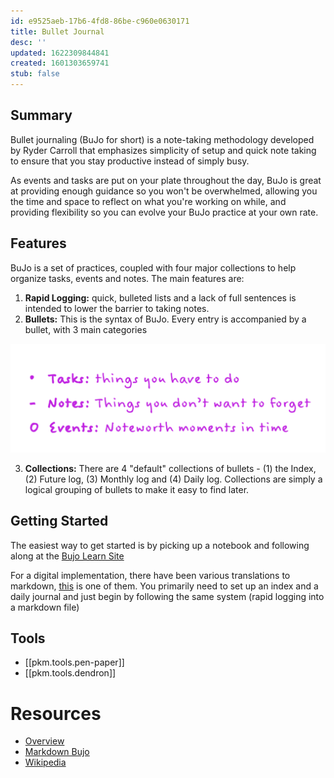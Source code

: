 ```yaml
---
id: e9525aeb-17b6-4fd8-86be-c960e0630171
title: Bullet Journal
desc: ''
updated: 1622309844841
created: 1601303659741
stub: false
---
```

## Summary

Bullet journaling (BuJo for short) is a note-taking methodology developed by Ryder Carroll that emphasizes simplicity of setup and quick note taking to ensure that you stay productive instead of simply busy.

As events and tasks are put on your plate throughout the day, BuJo is great at providing enough guidance so you won't be overwhelmed, allowing you the time and space to reflect on what you're working on while, and providing flexibility so you can evolve your BuJo practice at your own rate.

## Features

BuJo is a set of practices, coupled with four major collections to help organize tasks, events and notes. The main features are:

1. **Rapid Logging:** quick, bulleted lists and a lack of full sentences is intended to lower the barrier to taking notes.
2. **Bullets:** This is the syntax of BuJo. Every entry is accompanied by a bullet, with 3 main categories

![](/assets/images/2021-05-29-22-56-54.png)

3. **Collections:** There are 4 "default" collections of bullets - (1) the Index, (2) Future log, (3) Monthly log and (4) Daily log.
   Collections are simply a logical grouping of bullets to make it easy to find later.

## Getting Started

The easiest way to get started is by picking up a notebook and following along at the [Bujo Learn Site](https://bulletjournal.com/pages/learn)

For a digital implementation, there have been various translations to markdown, [this](https://tomhazledine.com/bullet-journal-revisited/) is one of them. You primarily need to set up an index and a daily journal and just begin by following the same system (rapid logging into a markdown file)

## Tools

- [[pkm.tools.pen-paper]]
- [[pkm.tools.dendron]]

# Resources

- [Overview](https://bulletjournal.com/pages/learn)
- [Markdown Bujo](https://tomhazledine.com/bullet-journal-revisited/)
- [Wikipedia](https://en.wikipedia.org/wiki/Bullet_journal)

